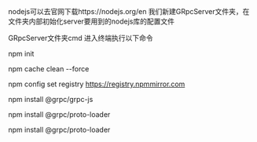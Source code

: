 nodejs可以去官网下载https://nodejs.org/en
我们新建GRpcServer文件夹，在文件夹内部初始化server要用到的nodejs库的配置文件

GRpcServer文件夹cmd 进入终端执行以下命令

npm init

npm cache clean --force

npm config set registry https://registry.npmmirror.com

 npm install @grpc/grpc-js

npm install @grpc/proto-loader

npm install @grpc/proto-loader
